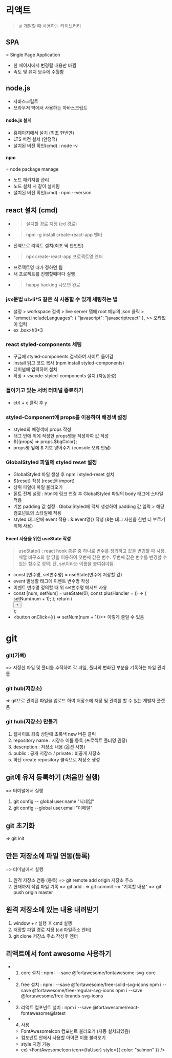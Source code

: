 # 리액트

> ui 개발할 때 사용하는 라이브러리

## SPA

= Single Page Application

- 한 페이지에서 변경될 내용만 바뀜
- 속도 및 유지 보수에 수월함

## node.js

- 자바스크립트
- 브라우저 밖에서 사용하는 자바스크립트

#### node.js 설치

- 홈페이지에서 설치 (최초 한번만)
- LTS 버전 설치 (안정적)
- 설치된 버전 확인(cmd) : node -v

#### npm

= node package manage

- 노드 패키지를 관리
- 노드 설치 시 같이 설치됨
- 설치된 버전 확인(cmd) : npm --version

## react 설치 (cmd)

- > 설치할 경로 지정 (cd 경로)
- > npm -g install create-react-app 엔터
- 전역으로 리액트 설치(최초 딱 한번만)
- > npx create-react-app 프로젝트명 엔터
- 프로젝트명 내가 정하면 됨
- 새 프로젝트를 진행할때마다 실행
- > happy hacking 나오면 완료

### jsx문법 ul>li\*5 같은 식 사용할 수 있게 세팅하는 법

- 설정 > workspace 검색 > live server 탭에 root 메뉴의 json 클릭 >
- "emmet.includeLanguages": {
  "javascript": "javascriptreact"
  }, >> 오타없이 입력
- ex .box>h3\*3

### react styled-components 세팅

- 구글에 styled-components 검색하여 사이트 들어감
- install 읽고 코드 복사 (npm install styled-components)
- 터미널에 입력하여 설치
- 확장 > vscode-styled-components 설치 (자동완성)

### 돌아가고 있는 서버 터미널 종료하기

- ctrl + c 클릭 후 y

### styled-Component에 props를 이용하여 배경색 설정

- styled의 배경색에 props 작성
- 태그 안에 위에 작성한 props명을 작성하여 값 작성
- ${(props) => props.$bgColor};
- props명 앞에 $ 기호 넣어주기 (console 오류 안남)

### GlobalStyled 파일에 styled reset 설정

- GlobalStyled 파일 생성 후 npm i styled-reset 설치
- ${reset} 작성 (reset을 import)
- 상위 파일에 파일 불러오기
- 폰트 전체 설정 : html에 링크 연결 후 GlobalStyled 파일의 body 태그에 스타일 적용
- 기본 padding 값 설정 : GlobalStyled에 객체 생성하여 padding 값 입력 > 해당 컴포넌트의 스타일에 적용
- styled 태그안에 event 적용 : &:event명{} 작성 (&는 태그 자신을 한번 더 부르기 위해 사용)

#### Event 사용을 위한 useState 작성

> useState() : react hook 종류 중 하나로 변수를 정의하고 값을 변경할 때 사용.
> 배열 비구조화 할 당을 이용하여 첫번째 값은 변수.
> 두번째 값은 변수를 변경할 수 있는 함수로 정의.
> 단, set이라는 이름을 붙여줘야됨.

- const [변수명, set변수명] = useState(변수에 저장할 값)
- event 발생할 태그에 이벤트 변수명 작성
- 이벤트 변수명 정의할 때 위 set변수명 메서드 사용
- const [num, setNum] = useState(0);
  const plusHandler = () => {
  setNum(num + 1);
  };
  return (
    <div>
      <button onClick={plusHandler}>+</button>
    </div>
    );
- <button onClick={() => setNum(num + 1)}>+</button>
  이렇게 줄일 수 있음

# git

### git(기록)

=> 지정한 파일 및 폴더를 추적하여 각 파일, 폴더의 변화된 부분을 기록하는 파일 관리 툴

### git hub(저장소)

=> git으로 관리된 파일을 업로드 하여 저장소에 저장 및 관리를 할 수 있는 개발자 플랫폼

### git hub(저장소) 만들기

1. 웹사이트 좌측 상단에 초록색 new 버튼 클릭
2. repository name : 저장소 이름 등록 (프로젝트 폴더명 권장)
3. description : 저장소 내용 (옵션 사항)
4. public : 공개 저장소 / private : 비공개 저장소
5. 하단 create repository 클릭으로 저장소 생성

## git에 유저 등록하기 (처음만 실행)

=> 터미널에서 실행

1. git config -- global user.name "닉네임"
2. git config --global user.email "이메일"

## git 초기화

=> git init

## 만든 저장소에 파일 연동(등록)

=> 터미널에서 실행

1. 원격 저장소 연동 (등록)
   => git remote add origin 저장소 주소
2. 현재까지 작업 파일 기록
   => git add .
   => git commit -m "기록할 내용"
   => git push origin master

## 원격 저장소에 있는 내용 내려받기

1. window + r 실행 후 cmd 실행
2. 저장할 파일 경로 지정 (cd 파일주소 엔터)
3. git clone 저장소 주소 작성후 엔터

## 리액트에서 font awesome 사용하기

- 1. core 설치 : npm i --save @fortawesome/fontawesome-svg-core

- 2. free 설치 :
     npm i --save @fortawesome/free-solid-svg-icons
     npm i --save @fortawesome/free-regular-svg-icons
     npm i --save @fortawesome/free-brands-svg-icons

- 3. 리액트 컴포넌트 설치 :
     npm i --save @fortawesome/react-fontawesome@latest

- 4. 사용
  - FontAwesomeIcon 컴포넌트 불러오기 (자동 설치되있음)
  - 컴포넌트 안에서 사용할 아이콘 이름 불러오기
  - style 지정 가능
  - ex) <FontAwesomeIcon icon={faUser} style={{ color: "salmon" }} />
